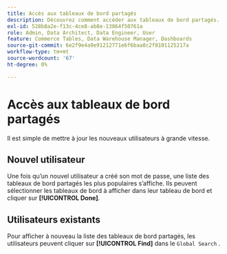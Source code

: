 ```yaml
---
title: Accès aux tableaux de bord partagés
description: Découvrez comment accéder aux tableaux de bord partagés.
exl-id: 528b8a2e-f13c-4ce8-ab8e-13864f50761a
role: Admin, Data Architect, Data Engineer, User
feature: Commerce Tables, Data Warehouse Manager, Dashboards
source-git-commit: 6e2f9e4a9e91212771e6f6baa8c2f8101125217a
workflow-type: tm+mt
source-wordcount: '67'
ht-degree: 0%

---
```


# Accès aux tableaux de bord partagés

Il est simple de mettre à jour les nouveaux utilisateurs à grande vitesse.

## Nouvel utilisateur

Une fois qu’un nouvel utilisateur a créé son mot de passe, une liste des tableaux de bord partagés les plus populaires s’affiche. Ils peuvent sélectionner les tableaux de bord à afficher dans leur tableau de bord et cliquer sur **[!UICONTROL Done]**.

## Utilisateurs existants

Pour afficher à nouveau la liste des tableaux de bord partagés, les utilisateurs peuvent cliquer sur **[!UICONTROL Find]** dans le `Global Search` .
